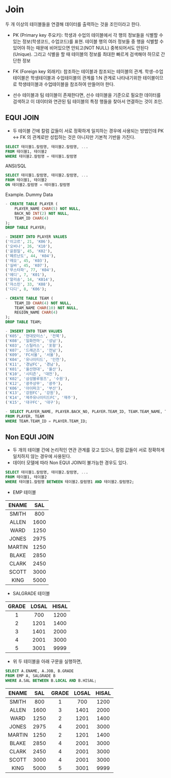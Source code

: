 # Join
두 개 이상의 테이블들을 연결해 데이터를 출력하는 것을 조인이라고 한다.

- PK (Primary key 주요키): 학생과 수업의 테이블에서 각 행의 정보들을 식별할 수 있는 정보(학생코드, 수업코드)를 표현. 테이블 행의 여러 정보들 중 행을 식별할 수 있어야 하는 때문에 비어있으면 안되고(NOT NULL) 중복되어서도 안된다(Unique). 그리고 식별을 할 때 테이블의 정보를 최대한 빠르게 검색해야 하므로 간단한 정보

- FK (Foreign key 외래키): 참조하는 테이블과 참조되는 테이블의 관계. 학생-수업 테이블은 학생테이블과 수업테이블의 관계를 1:N 관계로 나타내기위한 테이블이므로 학생테이블과 수업테이블을 참조하여 만들어야 한다.

- 선수 테이블과 팀 테이블이 존재한다면, 선수 테이블을 기준으로 필요한 데이터를 검색하고 이 데이터와 연관된 팀 테이블의 특정 행들을 찾아서 연결하는 것이 조인.

## EQUI JOIN
- 두 테이블 간에 칼럼 값들이 서로 정확하게 일치하는 경우에 사용되는 방법인데 PK <-> FK 의 관계로만 성립하는 것은 아니지만 기본적 기반을 가진다.

```SQL
SELECT 테이블1.칼럼명, 테이블2.칼럼명, ...
FROM 테이블1, 테이블2
WHERE 테이블2.칼럼명 = 테이블1.칼럼명
```

ANSI/SQL
```SQL
SELECT 테이블1.칼럼명, 테이블2.칼럼명, ...
FROM 테이블1, 테이블2
ON 테이블2.칼럼명 = 테이블1.칼럼명
```

Example. Dummy Data
```SQL
- CREATE TABLE PLAYER (
	PLAYER_NAME CHAR(5) NOT NULL,
    BACK_NO INT(2) NOT NULL,
    TEAM_ID CHAR(4)
);
DROP TABLE PLAYER;

- INSERT INTO PLAYER VALUES
('이고르', 21, 'K06'),
('오비나', 26, 'K10'),
('윤원일', 45, 'K02'),
('페르난도', 44, 'K04'),
('레오', 45, 'K03'),
('실바', 45, 'K07'),
('무스타파', 77, 'K04'),
('에디', 7, 'K01'),
('알리송', 14, 'K014'),
('쟈스민', 33, 'K08'),
('디디', 8, 'K06');

- CREATE TABLE TEAM (
	TEAM_ID CHAR(4) NOT NULL,
    TEAM_NAME CHAR(10) NOT NULL,
    REGION_NAME CHAR(4)
);
DROP TABLE TEAM;

- INSERT INTO TEAM VALUES
('K05', '현대모터스', '전북'),
('K08', '일화천마', '성남'),
('K03', '스틸러스', '포항'),
('K07', '드래곤즈', '전남'),
('K09', 'FC서울', '서울'),
('K04', '유나이티드', '인천'),
('K11', '경남FC', '경남'),
('K01', '울산현대', '울산'),
('K10', '시티즌', '대전'),
('K02', '삼성블루윙즈', '수원'),
('K12', '광주상무', '광주'),
('K06', '아이파크', '부산'),
('K13', '강원FC', '강원'),
('K14', '제주유나이티드FC', '재주'),
('K15', '대구FC', '대구');

- SELECT PLAYER_NAME, PLAYER.BACK_NO, PLAYER.TEAM_ID, TEAM.TEAM_NAME, TEAM.REGION_NAME
FROM PLAYER, TEAM
WHERE TEAM.TEAM_ID = PLAYER.TEAM_ID;
```

## Non EQUI JOIN
- 두 개의 테이블 간에 논리적인 연관 관계를 갖고 있으나, 칼럼 값들이 서로 정확하게 일치하지 않는 경우에 사용된다.
- 데이터 모델에 따라 Non EQUI JOIN이 불가능한 경우도 있다.

```SQL
SELECT 테이블1.칼럼명, 테이블2.칼럼명, ...
FROM 테이블1, 테이블2
WHERE 테이블1.칼럼명 BETWEEN 테이블2.칼럼명1 AND 테이블2.칼럼명2;
```


- EMP 테이블

| ENAME  | SAL  | 
|:------:|:----:|
| SMITH  | 800  |
| ALLEN  | 1600 |
| WARD   | 1250 |
| JONES  | 2975 |
| MARTIN | 1250 |
| BLAKE  | 2850 |
| CLARK  | 2450 |
| SCOTT  | 3000 |
| KING   | 5000 |

- SALGRADE 테이블

| GRADE  | LOSAL| HISAL | 
|:------:|:----:|:-----:|
| 1      | 700  | 1200  |
| 2      | 1201 | 1400  |
| 3      | 1401 | 2000  |
| 4      | 2001 | 3000  |
| 5      | 3001 | 9999  |

- 위 두 테이블을 아래 구문을 실행하면,
```SQL
SELECT A.ENAME, A.JOB, B.GRADE
FROM EMP A, SALGRADE B
WHERE A.SAL BETWEEN B.LOCAL AND B.HISAL;
```

| ENAME  | SAL  |  GRADE | LOSAL  | HISAL |
|:------:|:----:|:------:|:------:|:-----:|
| SMITH  | 800  | 1      | 700    | 1200  |
| ALLEN  | 1600 | 3      | 1401   | 2000  |
| WARD   | 1250 | 2      | 1201   | 1400  |
| JONES  | 2975 | 4      | 2001   | 3000  |
| MARTIN | 1250 | 2      | 1201   | 1400  |
| BLAKE  | 2850 | 4      | 2001   | 3000  |
| CLARK  | 2450 | 4      | 2001   | 3000  |
| SCOTT  | 3000 | 4      | 2001   | 3000  |
| KING   | 5000 | 5      | 3001   | 9999  |